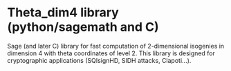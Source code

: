 # Theta_dim4 library (python/sagemath and C)

Sage (and later C) library for fast computation of 2-dimensional isogenies in dimension 4 with theta coordinates of level 2. This library is designed for cryptographic applications (SQIsignHD, SIDH attacks, Clapoti...).